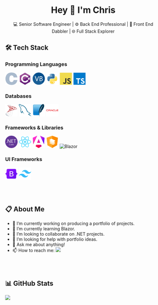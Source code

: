 <h1 align="center">Hey 👋 I'm Chris</h1>
<p align="center">💻 Senior Software Engineer | ⚙️ Back End Professional | 🎨 Front End Dabbler | 🌐 Full Stack Explorer</p>

## 🛠️ Tech Stack

### Programming Languages
<div>
  <img src="https://raw.githubusercontent.com/devicons/devicon/master/icons/c/c-original.svg" alt="C" width="40" height="40"/>
  <img src="https://raw.githubusercontent.com/devicons/devicon/master/icons/csharp/csharp-original.svg" alt="C#" width="40" height="40"/>
  <img src="https://raw.githubusercontent.com/devicons/devicon/master/icons/visualbasic/visualbasic-original.svg" alt="Visual Basic" width="40" height="40"/>
  <img src="https://raw.githubusercontent.com/devicons/devicon/master/icons/python/python-original.svg" alt="Python" width="40" height="40"/>
  <img src="https://raw.githubusercontent.com/devicons/devicon/master/icons/javascript/javascript-original.svg" alt="JavaScript" width="40" height="40"/>
  <img src="https://raw.githubusercontent.com/devicons/devicon/master/icons/typescript/typescript-original.svg" alt="TypeScript" width="40" height="40"/>
</div>

### Databases
<div>
  <img src="https://raw.githubusercontent.com/devicons/devicon/master/icons/microsoftsqlserver/microsoftsqlserver-original.svg" alt="SQL Server" width="40" height="40"/>
  <img src="https://raw.githubusercontent.com/devicons/devicon/master/icons/mysql/mysql-original.svg" alt="MySQL" width="40" height="40"/>
  <img src="https://raw.githubusercontent.com/devicons/devicon/master/icons/sqlite/sqlite-original.svg" alt="SQLite" width="40" height="40"/>
  <img src="https://raw.githubusercontent.com/devicons/devicon/refs/heads/master/icons/oracle/oracle-original.svg" alt="Oracle" width="40" height="40"/>
</div>

### Frameworks & Libraries
<div>
  <img src="https://raw.githubusercontent.com/devicons/devicon/master/icons/dotnetcore/dotnetcore-original.svg" alt=".NET Core" width="40" height="40"/>
  <img src="https://raw.githubusercontent.com/devicons/devicon/master/icons/react/react-original.svg" alt="React" width="40" height="40"/>
  <img src="https://raw.githubusercontent.com/devicons/devicon/master/icons/angular/angular-original.svg" alt="Angular" width="40" height="40"/>
  <img src="https://raw.githubusercontent.com/devicons/devicon/refs/heads/master/icons/angularmaterial/angularmaterial-original.svg" alt="Angular Material" width="40" height="40"/>
  <img src="https://upload.wikimedia.org/wikipedia/commons/d/d0/Blazor.png" alt="Blazor" width="40" height="40"/>
</div>

### UI Frameworks
<div>
  <img src="https://raw.githubusercontent.com/devicons/devicon/master/icons/bootstrap/bootstrap-original.svg" alt="Bootstrap" width="40" height="40"/>
  <img src="https://raw.githubusercontent.com/devicons/devicon/master/icons/tailwindcss/tailwindcss-original.svg" alt="Tailwind CSS" width="40" height="40"/>
</div>

<br/><br/>

## 📋 About Me

- 🔭 I’m currently working on producing a portfolio of projects.
- 🌱 I’m currently learning Blazor.
- 👯 I’m looking to collaborate on .NET projects.
- 🤔 I’m looking for help with portfolio ideas.
- 💬 Ask me about anything!
- 📫 How to reach me: [![](https://img.shields.io/badge/-Chris%20Carter-blue?style=flat-square&logo=Linkedin&logoColor=white&link=https://www.linkedin.com/in/chris-carter-1495801aa/)](https://www.linkedin.com/in/chris-carter-1495801aa/)

<br/><br/>

## 📊 GitHub Stats

<a href="https://github.com/anuraghazra/github-readme-stats">
  <picture>
    <source
      srcset="https://github-readme-stats.vercel.app/api?username=chrisjamiecarter&show_icons=true&theme=dark&rank_icon=github"
      media="(prefers-color-scheme: dark)"
    />
    <source
      srcset="https://github-readme-stats.vercel.app/api?username=chrisjamiecarter&show_icons=true&rank_icon=github"
      media="(prefers-color-scheme: light), (prefers-color-scheme: no-preference)"
    />
    <img src="https://github-readme-stats.vercel.app/api?username=chrisjamiecarter&show_icons=true" />
  </picture>
</a>
